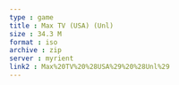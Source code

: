 ```yaml
---
type : game
title : Max TV (USA) (Unl)
size : 34.3 M
format : iso
archive : zip
server : myrient
link2 : Max%20TV%20%28USA%29%20%28Unl%29
---
```

